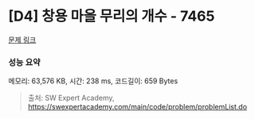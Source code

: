 # [D4] 창용 마을 무리의 개수 - 7465 

[문제 링크](https://swexpertacademy.com/main/code/problem/problemDetail.do?contestProbId=AWngfZVa9XwDFAQU) 

### 성능 요약

메모리: 63,576 KB, 시간: 238 ms, 코드길이: 659 Bytes



> 출처: SW Expert Academy, https://swexpertacademy.com/main/code/problem/problemList.do
